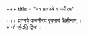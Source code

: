 +++
title = "०१ प्राग्नये वाचमीरय"

+++
प्राग्नये॒ वाच॑मीरय वृष॒भाय॑ क्षिती॒नाम् ।  
स नः॑ पर्ष॒दति॒ द्विषः॑ ॥